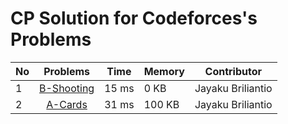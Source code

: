 # CP Solution for Codeforces's Problems

|**No**| **Problems**      | **Time** | **Memory** | **Contributor**   |
| ---- |:-----------------:| -------- | ---------- | ----------------- |
| 1 | [B-Shooting](./b_1216_shooting.cpp) | 15 ms | 0 KB | Jayaku Briliantio |
| 2 | [A-Cards](./a_0701_cards.cpp) | 31 ms | 100 KB | Jayaku Briliantio |